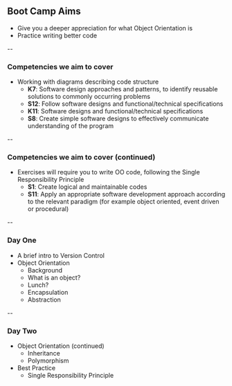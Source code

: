## Boot Camp Aims

+ Give you a deeper appreciation for what Object Orientation is
+ Practice writing better code

--

### Competencies we aim to cover

+ Working with diagrams describing code structure 
  + **K7**: Software design approaches and patterns, to identify reusable solutions to commonly occurring problems
  + **S12**: Follow software designs and functional/technical specifications
  + **K11**: Software designs and functional/technical specifications
  + **S8**: Create simple software designs to effectively communicate understanding of the program

--

### Competencies we aim to cover (continued)

+ Exercises will require you to write OO code, following the Single Responsibility Principle
  + **S1**: Create logical and maintainable codes
  + **S11**: Apply an appropriate software development approach according to the relevant paradigm (for example object oriented, event driven or procedural)

--

### Day One

* A brief intro to Version Control
* Object Orientation
  * Background
  * What is an object?
  * Lunch?
  * Encapsulation
  * Abstraction

--

### Day Two

* Object Orientation (continued)
  * Inheritance
  * Polymorphism
* Best Practice
  * Single Responsibility Principle